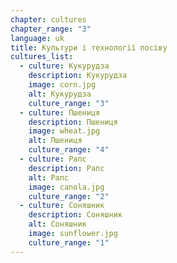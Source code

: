 ```yaml
---
chapter: cultures
chapter_range: "3"
language: uk
title: Культури і технології посіву
cultures_list:
  - culture: Кукурудза
    description: Кукурудза
    image: corn.jpg
    alt: Кукурудза
    culture_range: "3"
  - culture: Пшениця
    description: Пшениця
    image: wheat.jpg
    alt: Пшениця
    culture_range: "4"
  - culture: Рапс
    description: Рапс
    alt: Рапс
    image: canola.jpg
    culture_range: "2"
  - culture: Соняшник
    description: Соняшник
    alt: Соняшник
    image: sunflower.jpg
    culture_range: "1"
---
```

